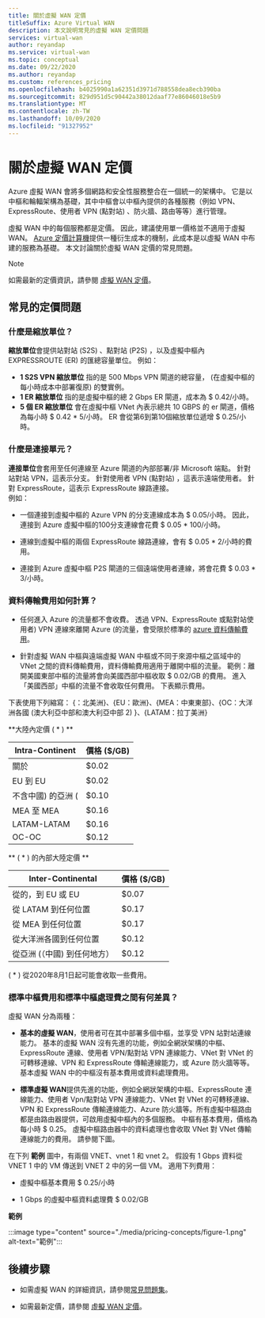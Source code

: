 ```yaml
---
title: 關於虛擬 WAN 定價
titleSuffix: Azure Virtual WAN
description: 本文說明常見的虛擬 WAN 定價問題
services: virtual-wan
author: reyandap
ms.service: virtual-wan
ms.topic: conceptual
ms.date: 09/22/2020
ms.author: reyandap
ms.custom: references_pricing
ms.openlocfilehash: b4025990a1a62351d3971d788558dea8ecb390ba
ms.sourcegitcommit: 829d951d5c90442a38012daaf77e86046018e5b9
ms.translationtype: MT
ms.contentlocale: zh-TW
ms.lasthandoff: 10/09/2020
ms.locfileid: "91327952"
---
```

# <a name="about-virtual-wan-pricing"></a>關於虛擬 WAN 定價

Azure 虛擬 WAN 會將多個網路和安全性服務整合在一個統一的架構中。 它是以中樞和輪輻架構為基礎，其中中樞會以中樞內提供的各種服務（例如 VPN、ExpressRoute、使用者 VPN (點對站) 、防火牆、路由等等）進行管理。

虛擬 WAN 中的每個服務都是定價。 因此，建議使用單一價格並不適用于虛擬 WAN。 [Azure 定價計算機](https://azure.microsoft.com/pricing/calculator/)提供一種衍生成本的機制，此成本是以虛擬 WAN 中布建的服務為基礎。 本文討論關於虛擬 WAN 定價的常見問題。

>[!NOTE]
>如需最新的定價資訊，請參閱 [虛擬 WAN 定價](https://azure.microsoft.com/pricing/details/virtual-wan/)。
>

## <a name="common-pricing-questions"></a><a name="questions"></a>常見的定價問題

### <a name="what-is-a-scale-unit"></a><a name="scale-unit"></a>什麼是縮放單位？

**縮放單位**會提供站對站 (S2S) 、點對站 (P2S) ，以及虛擬中樞內 EXPRESSROUTE (ER) 的匯總容量單位。 例如：

* **1 S2S VPN 縮放單位** 指的是 500 Mbps VPN 閘道的總容量， (在虛擬中樞的每小時成本中部署復原) 的雙實例。
* **1 ER 縮放單位** 指的是虛擬中樞的總 2 Gbps ER 閘道，成本為 $ 0.42/小時。
* **5 個 ER 縮放單位** 會在虛擬中樞 VNet 內表示總共 10 GBPS 的 er 閘道，價格為每小時 $ 0.42 * 5/小時。 ER 會從第6到第10個縮放單位遞增 $ 0.25/小時。

### <a name="what-is-a-connection-unit"></a><a name="connection-unit"></a>什麼是連接單元？

**連接單位**會套用至任何連線至 Azure 閘道的內部部署/非 Microsoft 端點。 針對站對站 VPN，這表示分支。 針對使用者 VPN (點對站) ，這表示遠端使用者。 針對 ExpressRoute，這表示 ExpressRoute 線路連接。<br>例如：

* 一個連接到虛擬中樞的 Azure VPN 的分支連線成本為 $ 0.05/小時。 因此，連接到 Azure 虛擬中樞的100分支連線會花費 $ 0.05 * 100/小時。

* 連線到虛擬中樞的兩個 ExpressRoute 線路連線，會有 $ 0.05 * 2/小時的費用。

* 連接到 Azure 虛擬中樞 P2S 閘道的三個遠端使用者連線，將會花費 $ 0.03 * 3/小時。

### <a name="how-are-data-transfer-charges-calculated"></a><a name="data-transfer"></a>資料傳輸費用如何計算？

* 任何進入 Azure 的流量都不會收費。 透過 VPN、ExpressRoute 或點對站使用者) VPN 連線來離開 Azure (的流量，會受限於標準的 [azure 資料傳輸費用](https://azure.microsoft.com/pricing/details/bandwidth/)。

* 針對虛擬 WAN 中樞與遠端虛擬 WAN 中樞或不同于來源中樞之區域中的 VNet 之間的資料傳輸費用，資料傳輸費用適用于離開中樞的流量。 範例：離開美國東部中樞的流量將會向美國西部中樞收取 $ 0.02/GB 的費用。 進入「美國西部」中樞的流量不會收取任何費用。 下表顯示費用。

下表使用下列縮寫： {：北美洲}、{EU：歐洲}、{MEA：中東東部}、{OC：大洋洲各國 (澳大利亞中部和澳大利亞中部 2) }、{LATAM：拉丁美洲} 

**大陸內定價 ( * ) **

| Intra-Continent| 價格 ($/GB) |
|---|---|
| 關於|$0.02 |
| EU 到 EU |$0.02 |
| 不含中國) 的亞洲 (|$0.10 |
| MEA 至 MEA|$0.16 |
| LATAM-LATAM |$0.16 |
| OC-OC|$0.12 |

** ( * ) 的內部大陸定價 **

| Inter-Continental| 價格 ($/GB) |
|---|---|
| 從的，到 EU 或 EU |$0.07 |
| 從 LATAM 到任何位置 |$0.17 |
| 從 MEA 到任何位置 |$0.17 |
| 從大洋洲各國到任何位置 |$0.12 |
| 從亞洲 (（中國) 到任何地方） |$0.12 |

 ( * ) 從2020年8月1日起可能會收取一些費用。

### <a name="what-is-the-difference-between-a-standard-hub-fee-and-a-standard-hub-processing-fee"></a><a name="fee"></a>標準中樞費用和標準中樞處理費之間有何差異？

虛擬 WAN 分為兩種：

* **基本的虛擬 WAN**，使用者可在其中部署多個中樞，並享受 VPN 站對站連線能力。 基本的虛擬 WAN 沒有先進的功能，例如全網狀架構的中樞、ExpressRoute 連線、使用者 VPN/點對站 VPN 連線能力、VNet 對 VNet 的可轉移連線、VPN 和 ExpressRoute 傳輸連線能力，或 Azure 防火牆等等。基本虛擬 WAN 中的中樞沒有基本費用或資料處理費用。

* **標準虛擬 WAN**提供先進的功能，例如全網狀架構的中樞、ExpressRoute 連線能力、使用者 Vpn/點對站 VPN 連線能力、VNet 對 VNet 的可轉移連線、VPN 和 ExpressRoute 傳輸連線能力、Azure 防火牆等。所有虛擬中樞路由都是由路由器提供，可啟用虛擬中樞內的多個服務。 中樞有基本費用，價格為每小時 $ 0.25。 虛擬中樞路由器中的資料處理也會收取 VNet 對 VNet 傳輸連線能力的費用。 請參閱下圖。

 在下列 **範例** 圖中，有兩個 VNET、vnet 1 和 vnet 2。 假設有 1 Gbps 資料從 VNET 1 中的 VM 傳送到 VNET 2 中的另一個 VM。 適用下列費用：

* 虛擬中樞基本費用 $ 0.25/小時

* 1 Gbps 的虛擬中樞資料處理費 $ 0.02/GB

**範例**

   :::image type="content" source="./media/pricing-concepts/figure-1.png" alt-text="範例":::

## <a name="next-steps"></a>後續步驟

* 如需虛擬 WAN 的詳細資訊，請參閱[常見問題集](virtual-wan-faq.md)。

* 如需最新定價，請參閱 [虛擬 WAN 定價](https://azure.microsoft.com/pricing/details/virtual-wan/)。
